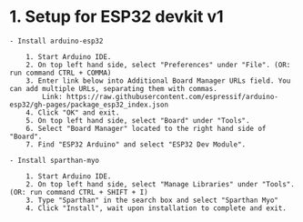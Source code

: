 # 1. Setup for ESP32 devkit v1
    - Install arduino-esp32

        1. Start Arduino IDE.
        2. On top left hand side, select "Preferences" under "File". (OR: run command CTRL + COMMA)
        3. Enter link below into Additional Board Manager URLs field. You can add multiple URLs, separating them with commas.
            Link: https://raw.githubusercontent.com/espressif/arduino-esp32/gh-pages/package_esp32_index.json
        4. Click "OK" and exit.
        5. On top left hand side, select "Board" under "Tools".
        6. Select "Board Manager" located to the right hand side of "Board".
        7. Find "ESP32 Arduino" and select "ESP32 Dev Module".
    
    - Install sparthan-myo

        1. Start Arduino IDE.
        2. On top left hand side, select "Manage Libraries" under "Tools". (OR: run command CTRL + SHIFT + I)
        3. Type "Sparthan" in the search box and select "Sparthan Myo"
        4. Click "Install", wait upon installation to complete and exit.